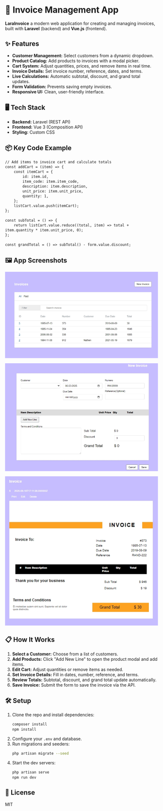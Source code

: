 # 🧾 Invoice Management App

**LaraInvoice** a modern web application for creating and managing invoices, built with **Laravel** (backend) and **Vue.js** (frontend).

## ✨ Features

- **Customer Management:** Select customers from a dynamic dropdown.
- **Product Catalog:** Add products to invoices with a modal picker.
- **Cart System:** Adjust quantities, prices, and remove items in real time.
- **Invoice Details:** Set invoice number, reference, dates, and terms.
- **Live Calculations:** Automatic subtotal, discount, and grand total updates.
- **Form Validation:** Prevents saving empty invoices.
- **Responsive UI:** Clean, user-friendly interface.


## 🖥️ Tech Stack

- **Backend:** Laravel (REST API)
- **Frontend:** Vue 3 (Composition API)
- **Styling:** Custom CSS

## 📦 Key Code Example

```vue
// Add items to invoice cart and calculate totals
const addCart = (item) => {
    const itemCart = {
        id: item.id,
        item_code: item.item_code,
        description: item.description,
        unit_price: item.unit_price,
        quantity: 1,
    };
    listCart.value.push(itemCart);
};

const subTotal = () => {
    return listCart.value.reduce((total, item) => total + item.quantity * item.unit_price, 0);
};

const grandTotal = () => subTotal() - form.value.discount;
```

## 🖼️ App Screenshots

![App Home](public/demo/laraInvoiceHome.jpg)

![New Invoice](public/demo/laraInvoiceNew.jpg)

![Show Invoice](public/demo/laraInvoiceShow.jpg)

## 📋 How It Works

1. **Select a Customer:** Choose from a list of customers.
2. **Add Products:** Click "Add New Line" to open the product modal and add items.
3. **Edit Cart:** Adjust quantities or remove items as needed.
4. **Set Invoice Details:** Fill in dates, number, reference, and terms.
5. **Review Totals:** Subtotal, discount, and grand total update automatically.
6. **Save Invoice:** Submit the form to save the invoice via the API.

## 🛠️ Setup

1. Clone the repo and install dependencies:
    ```sh
    composer install
    npm install
    ```
2. Configure your `.env` and database.
3. Run migrations and seeders:
    ```sh
    php artisan migrate --seed
    ```
4. Start the dev servers:
    ```sh
    php artisan serve
    npm run dev
    ```

## 📄 License

MIT
